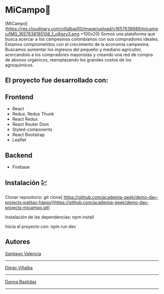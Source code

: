 # MiCampo:sunflower:

[MiCampo](https://res.cloudinary.com/villalbad10/image/upload/v1657638689/micampo/IMG_1657638185108_1_o8gzy3.png =100x20)
Somos una plataforma que busca acercar a los campesinos colombianos con sus compradores ideales. 
Estamos comprometidos con el crecimiento de la economía campesina.
Buscamos aumentar los ingresos del pequeño y mediano agricultor, acercandolo a los compradores mayoristas y creando una red de compra de abonos orgánicos, reemplazando los grandes costos de los agroquímicos. 

## El proyecto fue desarrollado con:

## Frontend
-  React
-  Redux, Redux  Thunk
-  React Redux
-  React Router Dom
-  Styled-components
-  React Bootstrap
-  Leaflet


## Backend
- Firebase

## Instalación :chart:
Clonar repositorio:
git clone[ https://github.com/academia-geek/demo-day-projects-patitas-happy](https://github.com/academia-geek/demo-day-projects-micampo.git)

Instalación de las dependencias:
npm install

Inicia el proyecto con:
npm run dev



## Autores
[Santiago Valencia]
***
[Diego Villalba]
***
[Danna Bastidas]
***


[Danna Bastidas]:https://github.com/dannabas2001
[Santiago Valencia]:https://github.com/Gartner24
[Diego Villalba]:https://github.com/Villalbad10
